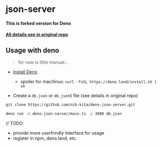 # json-server

#### This is forked version for Deno

#### [All details see in original repo](https://github.com/typicode/json-server)

## Usage with deno

> for now is little manual...

- [Install Deno](https://docs.deno.com/runtime/manual/getting_started/installation)
  - spoiler for mac/linux: `curl -fsSL https://deno.land/install.sh | sh`

- Create a `db.json` or `db.json5` file (see details in original repo)

```bash
git clone https://github.com/nik-kita/deno-json-server.git
```

```bash
deno run -A deno-json-server/main.ts -p 3000 db.json
```

// TODO:

- provide more userfrindly interface for usage
- register in npm, deno.land, etc.
